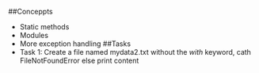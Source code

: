 ##Conceppts
- Static methods
- Modules
- More exception handling
##Tasks
- Task 1: Create a file named mydata2.txt without the *with* keyword, cath FileNotFoundError else print content 
